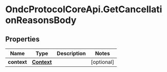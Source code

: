 # OndcProtocolCoreApi.GetCancellationReasonsBody

## Properties
Name | Type | Description | Notes
------------ | ------------- | ------------- | -------------
**context** | [**Context**](Context.md) |  | [optional] 
